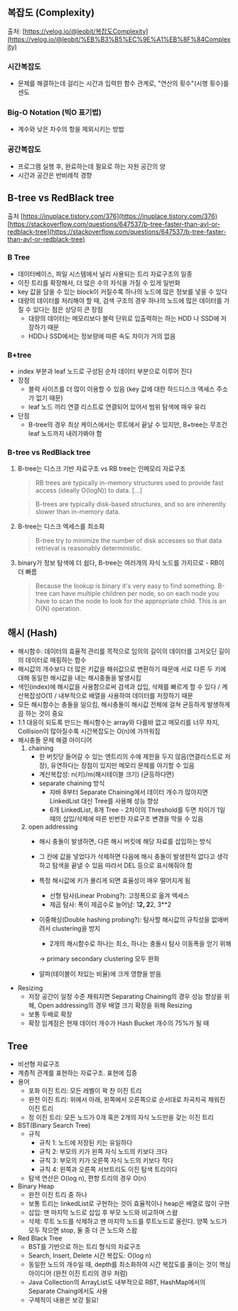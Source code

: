 ## 복잡도 (Complexity)
출처: [https://velog.io/@leobit/복잡도Complexity](https://velog.io/@leobit/%EB%B3%B5%EC%9E%A1%EB%8F%84Complexity)

### 시간복잡도

- 문제를 해결하는데 걸리는 시간과 입력한 함수 관계로, "연산의 횟수"(시행 횟수)를 센도

### Big-O Notation (빅O 표기법)

- 계수와 낮은 차수의 항을 제외시키는 방법

### 공간복잡도

- 프로그램 실행 후, 완료하는데 필요로 하는 자원 공간의 양
- 시간과 공간은 반비례적 경향

## B-tree vs RedBlack tree
출처
[https://inuplace.tistory.com/376](https://inuplace.tistory.com/376)
[https://stackoverflow.com/questions/647537/b-tree-faster-than-avl-or-redblack-tree](https://stackoverflow.com/questions/647537/b-tree-faster-than-avl-or-redblack-tree)

### B Tree

- 데이터베이스, 파일 시스템에서 널리 사용되는 트리 자료구조의 일종
- 이진 트리를 확장해서, 더 많은 수의 자식을 가질 수 있게 일반화
- key 값을 담을 수 있는 block이 커질수록 하나의 노드에 많은 정보를 넣을 수 있다
- 대량의 데이터를 처리해야 할 때, 검색 구조의 경우 하나의 노드에 많은 데이터를 가질 수 있다는 점은 상당히 큰 장점
    - 대량의 데이터는 메모리보다 블럭 단위로 입출력하는 하는 HDD 나 SSD에 저장하기 때문
    - HDD나 SSD에서는 정보량에 따른 속도 차이가 거의 없음

### B+tree

- index 부분과 leaf 노드로 구성된 순차 데이터 부분으로 이루어 진다
- 장점
    - 블럭 사이즈를 더 많이 이용할 수 있음 (key 값에 대한 하드디스크 엑세스 주소가 없기 때문)
    - leaf 노드 끼리 연결 리스트로 연결되어 있어서 범위 탐색에 매우 유리
- 단점
    - B-tree의 경우 최상 케이스에서는 루트에서 끝날 수 있지만, B+tree는 무조건 leaf 노드까지 내려가봐야 함

### B-tree vs RedBlack tree

1. B-tree는 디스크 기반 자료구조 vs RB tree는 인메모리 자료구조
    
    > RB trees are typically in-memory structures used to provide fast access (ideally O(logN)) to data. [...]
    > 
    
    > B-trees are typically disk-based structures, and so are inherently slower than in-memory data.
    > 
2. B-tree는 디스크 엑세스를 최소화
    
    > B-tree try to minimize the number of disk accesses so that data retrieval is reasonably deterministic.
    > 
3. binary가 정보 탐색에 더 쉽다, B-tree는 여러개의 자식 노드를 가지므로 - RB이 더 빠름
    
    > Because the lookup is binary it's very easy to find something. B-tree can have multiple children per node, so on each node you have to scan the node to look for the appropriate child. This is an O(N) operation.
    >

## 해시 (Hash)

- 해시함수: 데이터의 효율적 관리를 목적으로 임의의 길이의 데이터를 고저오딘 길이의 데이터로 매핑하는 함수
- 해시값의 개수보다 더 많은 키값을 해쉬값으로 변환하기 때문에 서로 다른 두 키에 대해 동일한 해시값을 내는 해시충돌을 발생시킴
- 색인(index)에 해시값을 사용함으로써 검색과 삽입, 삭제를 빠르게 할 수 있다 / 계산복잡성O(1) / 내부적으로 배열을 사용하여 데이터를 저장하기 때문
- 모든 해시함수는 충돌을 일으킴, 해시충돌이 해시값 전체에 걸쳐 균등하게 발생하게끔 하는 것이 중요
- 1:1 대응이 되도록 만드는 해시함수는 array와 다를바 없고 메모리를 너무 차지, Collision이 많아질수록 시간복잡도는 O(n)에 가까워짐
- 해시충돌 문제 해결 아이디어
    1. chaining
        - 한 버킷당 들어갈 수 있는 엔트리의 수에 제한을 두지 않음(연결리스트로 저장), 유연하다는 장점이 있지만 메모리 문제를 야기할 수 있음
        - 계산복잡성: n(키)/m(해시테이블 크기) (균등하다면)
        - separate chaining 방식
            - 자바 8부터 Separate Chaining에서 데이터 개수가 많아지면 LinkedList 대신 Tree를 사용해 성능 향상
            - 6개 LinkedList, 8개 Tree - 2차이의 Threshold를 두면 차이가 1일 때의 삽입/삭제에 따른 빈번한 자료구조 변경을 막을 수 있음
    2. open addressing
        - 해시 충돌이 발생하면, 다른 해시 버킷에 해당 자료를 삽입하는 방식
        - 그 칸에 값을 넣었다가 삭제하면 다음에 해시 충돌이 발생한적 없다고 생각하고 탐색을 끝낼 수 있음 따라서 DEL 등으로 표시해줘야 함
        - 특정 해시값에 키가 몰리게 되면 효율성이 매우 떨어지게 됨
            - 선형 탐사(Linear Probing?): 고정폭으로 옮겨 엑세스
            - 제곱 탐사: 폭이 제곱수로 늘어남: 1**2, 2**2, 3**2
        - 이중해싱(Double hashing probing?): 탐사할 해시값의 규칙성을 없애버려서 clustering을 방지
            - 2개의 해시함수로 하나는 최소, 하나는 충돌시 탐사 이동폭을 얻기 위해

            → primary secondary clustering 모두 완화

        - 알파(테이블이 차있는 비율)에 크게 영향을 받음
- Resizing
    - 저장 공간이 일정 수준 채워지면 Separating Chaining의 경우 성능 향상을 위해, Open addressing의 경우 배열 크기 확장을 위해 Resizing
    - 보통 두배로 확장
    - 확장 임계점은 현재 데이터 개수가 Hash Bucket 개수의 75%가 될 때

## Tree

- 비선형 자료구조
- 계층적 관계를 표현하는 자료구조. 표현에 집중
- 용어
    - 포화 이진 트리: 모든 레벨이 꽉 찬 이진 트리
    - 완전 이진 트리: 위에서 아래, 왼쪽에서 오른쪽으로 순서대로 차곡차곡 채워진 이진 트리
    - 정 이진 트리: 모든 노드가 0개 혹은 2개의 자식 노드만을 갖는 이진 트리
- BST(Binary Search Tree)
    - 규칙
        - 규칙 1: 노드에 저장된 키는 유일하다
        - 규칙 2: 부모의 키가 왼쪽 자식 노드의 키보다 크다
        - 규칙 3: 부모의 키가 오른쪽 자식 노드의 키보다 작다
        - 규칙 4: 왼쪽과 오른쪽 서브트리도 이진 탐색 트리이다
    - 탐색 연산은 O(log n), 편향 트리의 경우 O(n)
- Binary Heap
    - 완전 이진 트리 중 하나
    - 보통 트리는 linkedList로 구현하는 것이 효율적이나 heap은 배열로 많이 구현
    - 삽입: 맨 마지막 노드로 삽입 후 부모 노드와 비교하며 스왑
    - 삭제: 루트 노드를 삭제하고 맨 마지막 노드를 루트노드로 올린다. 양쪽 노드가 모두 작으면 stop,  둘 중 더 큰 노드와 스왑
- Red Black Tree
    - BST를 기반으로 하는 트리 형식의 자료구조
    - Search, Insert, Delete 시간 복잡도: O(log n)
    - 동일한 노드의 개수일 때, depth를 최소화하여 시간 복잡도를 줄이는 것이 핵심 아이디어 (완전 이진 트리의 경우 처럼)
    - Java Collection의 ArrayList도 내부적으로 RBT, HashMap에서의 Separate Chaing에서도 사용
    - 구체적이 내용은 보강 필요!
